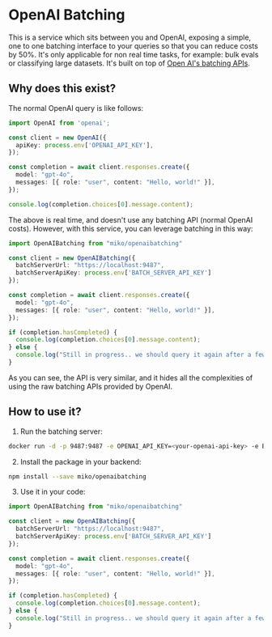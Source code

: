 # OpenAI Batching

This is a service which sits between you and OpenAI, exposing a simple, one to one batching interface to your queries so that you can reduce costs by 50%. It's only applicable for non real time tasks, for example: bulk evals or classifying large datasets. It's built on top of [Open AI's batching APIs](https://platform.openai.com/docs/guides/batch#4-check-the-status-of-a-batch).

## Why does this exist?
The normal OpenAI query is like follows:

```typescript
import OpenAI from 'openai';

const client = new OpenAI({
  apiKey: process.env['OPENAI_API_KEY'],
});

const completion = await client.responses.create({
  model: "gpt-4o",
  messages: [{ role: "user", content: "Hello, world!" }],
});

console.log(completion.choices[0].message.content);
```

The above is real time, and doesn't use any batching API (normal OpenAI costs). However, with this service, you can leverage batching in this way:

```ts
import OpenAIBatching from "miko/openaibatching"

const client = new OpenAIBatching({
  batchServerUrl: "https://localhost:9487",
  batchServerApiKey: process.env['BATCH_SERVER_API_KEY']
});

const completion = await client.responses.create({
  model: "gpt-4o",
  messages: [{ role: "user", content: "Hello, world!" }],
});

if (completion.hasCompleted) {
  console.log(completion.choices[0].message.content);
} else {
  console.log("Still in progress.. we should query it again after a few mins.");
}
```

As you can see, the API is very similar, and it hides all the complexities of using the raw batching APIs provided by OpenAI.

## How to use it?

1. Run the batching server:

```bash
docker run -d -p 9487:9487 -e OPENAI_API_KEY=<your-openai-api-key> -e BATCH_SERVER_API_KEY=<your-batch-server-api-key> POSTGRES_URL="postgres://<user>:<password>@<host>:5432/batching_db"
```

2. Install the package in your backend:

```bash
npm install --save miko/openaibatching
```

3. Use it in your code:

```ts
import OpenAIBatching from "miko/openaibatching"

const client = new OpenAIBatching({
  batchServerUrl: "https://localhost:9487",
  batchServerApiKey: process.env['BATCH_SERVER_API_KEY']
});

const completion = await client.responses.create({
  model: "gpt-4o",
  messages: [{ role: "user", content: "Hello, world!" }],
});

if (completion.hasCompleted) {
  console.log(completion.choices[0].message.content);
} else {
  console.log("Still in progress.. we should query it again after a few mins.");
}
```